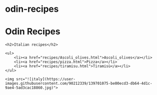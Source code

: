 # odin-recipes
<!DOCTYPE>
<html>
    <title>Odin recipes</title>
    <meta charset="utf-8">
    <h1>Odin Recipes</h1>

    <h2>Italian recipes</h2>

    <ul>
        <li><a href="recipes/Ascoli_olives.html">Ascoli_olives</a></li>
        <li><a href="recipes/pizza.html">Pizza</a></li>
        <li><a href="recipes/tiramisu.html">Tiramisù</a></li>
    </ul>

    <img src="![italy](https://user-images.githubusercontent.com/90212339/139701075-be00ecd3-db64-4d1c-9ae4-5ad3cac18860.jpg)">

    
</html>
